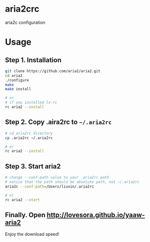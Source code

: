# aria2crc
aria2c configuration

# Usage
## Step 1. Installation
```bash
git clone https://github.com/aria2/aria2.git
cd aria2
./configure
make
make install

# or
# if you installed lx-rc
rc aria2 --install
```

## Step 2. Copy .aira2rc to `~/.aria2rc`
```bash
# cd aria2rc directory
cp .aria2rc ~/.aria2rc

# or
rc aria2 --install
```

## Step 3. Start aria2
```bash
# change --conf-path value to your .aria2rc path
# notice that the path should be absolute path, not ~/.aria2rc
aria2c --conf-path=/Users/liuxin/.aria2rc

# or
rc aria2 --start
```

## Finally. Open http://lovesora.github.io/yaaw-aria2
Enjoy the download speed!

